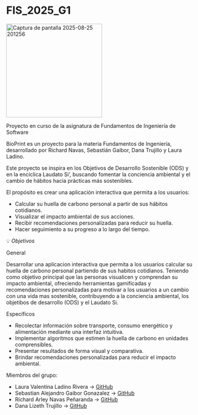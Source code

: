 # FIS\_2025\_G1
<img width="257" height="251" alt="Captura de pantalla 2025-08-25 201256" src="https://github.com/user-attachments/assets/41cd260b-ea21-4761-9e93-9d8d2834ce11" />

Proyecto en curso de la asignatura de Fundamentos de Ingeniería de Software

BioPrint es un proyecto para la materia Fundamentos de Ingeniería, desarrollado por Richard Navas, Sebastián Gaibor, Dana Trujillo y Laura Ladino.

Este proyecto se inspira en los Objetivos de Desarrollo Sostenible (ODS) y en la encíclica Laudato Si’, buscando fomentar la conciencia ambiental y el cambio de hábitos hacia prácticas más sostenibles.

El propósito es crear una aplicación interactiva que permita a los usuarios:

* Calcular su huella de carbono personal a partir de sus hábitos cotidianos.
* Visualizar el impacto ambiental de sus acciones.
* Recibir recomendaciones personalizadas para reducir su huella.
* Hacer seguimiento a su progreso a lo largo del tiempo.

💡 *Objetivos*

General

Desarrollar una aplicacion interactiva que permita a los usuarios calcular su huella de carbono personal partiendo de sus habitos cotidianos. Teniendo como objetivo principal que las personas visualicen y comprendan su impacto ambiental, ofreciendo herramientas gamificadas y recomendaciones personalizadas para motivar a los usuarios a un cambio con una vida mas sostenible, contribuyendo a la conciencia ambiental, los objetibos de desarrollo (ODS) y el Laudato Si.

Específicos

* Recolectar información sobre transporte, consumo energético y alimentación mediante una interfaz intuitiva.
* Implementar algoritmos que estimen la huella de carbono en unidades comprensibles.
* Presentar resultados de forma visual y comparativa.
* Brindar recomendaciones personalizadas para reducir el impacto ambiental.


Miembros del grupo:
- Laura Valentina Ladino Rivera → [GitHub](https://github.com/githublauraa)
- Sebastian Alejandro Gaibor Gonazalez → [GitHub](https://github.com/SebastianGaibor)
- Richard Arley Navas Peñaranda → [GitHub](https://github.com/richnav221)
- Dana Lizeth Trujillo → [GitHub](https://github.com/daliz-18)
